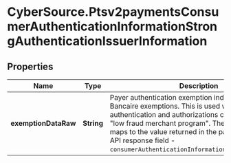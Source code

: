 # CyberSource.Ptsv2paymentsConsumerAuthenticationInformationStrongAuthenticationIssuerInformation

## Properties
Name | Type | Description | Notes
------------ | ------------- | ------------- | -------------
**exemptionDataRaw** | **String** | Payer authentication exemption indicator for Carte Bancaire exemptions.  This is used with unbundled authentication and authorizations calls, for example: \"low fraud merchant program\". The value for this field maps to the value returned in the payer authentication API response field - `consumerAuthenticationInformation.exemptionDataRaw`.  | [optional] 


